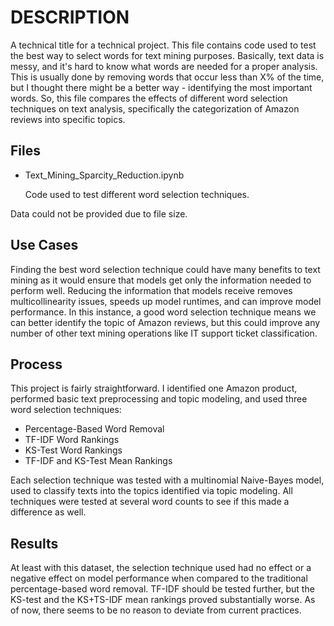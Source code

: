 # **DESCRIPTION**
A technical title for a technical project. This file contains code used to test the best way to select words for text mining purposes. Basically, text data is messy, and it's hard to know what words are needed for a proper analysis. This is usually done by removing words that occur less than X% of the time, but I thought there might be a better way - identifying the most important words. So, this file compares the effects of different word selection techniques on text analysis, specifically the categorization of Amazon reviews into specific topics.

## **Files**
* Text_Mining_Sparcity_Reduction.ipynb
  
	Code used to test different word selection techniques.

Data could not be provided due to file size.

## **Use Cases**
Finding the best word selection technique could have many benefits to text mining as it would ensure that models get only the information needed to perform well. Reducing the information that models receive removes multicollinearity issues, speeds up model runtimes, and can improve model performance. In this instance, a good word selection technique means we can better identify the topic of Amazon reviews, but this could improve any number of other text mining operations like IT support ticket classification.

## **Process**
This project is fairly straightforward. I identified one Amazon product, performed basic text preprocessing and topic modeling, and used three word selection techniques:

* Percentage-Based Word Removal
* TF-IDF Word Rankings
* KS-Test Word Rankings
* TF-IDF and KS-Test Mean Rankings
  
Each selection technique was tested with a multinomial Naive-Bayes model, used to classify texts into the topics identified via topic modeling. All techniques were tested at several word counts to see if this made a difference as well.

## **Results**
At least with this dataset, the selection technique used had no effect or a negative effect on model performance when compared to the traditional percentage-based word removal. TF-IDF should be tested further, but the KS-test and the KS+TS-IDF mean rankings proved substantially worse. As of now, there seems to be no reason to deviate from current practices.

